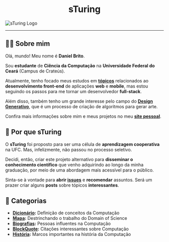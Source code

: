 <h1 align="center"> sTuring</h1>

![sTuring Logo](https://1.bp.blogspot.com/-1k4JVRo7fBI/X3y0XeBGaYI/AAAAAAAAXKM/Ri65yc5zORc27EfwHGdagCy2Qd6wqtBdgCLcBGAsYHQ/s2048/NEW_COVER_001.png)

---


## :man_technologist: Sobre mim

Olá, mundo! Meu nome é **Daniel Brito**. 

Sou **estudante** de **Ciência da Computação** na **Universidade Federal do Ceará** (Campus de Crateús).

Atualmente, tenho focado meus estudos em **[tópicos](https://github.com/DanielBrito/self-learning)** relacionados ao **desenvolvimento front-end** de aplicações **web** e **mobile**, mas estou seguindo os passos para me tornar um desenvolvedor **full-stack**.

Além disso, também tenho um grande interesse pelo campo do **[Design Generativo](https://github.com/DanielBrito/generative-design)**, que é um processo de criação de algoritmos para gerar arte.

Confira mais informações sobre mim e meus projetos no meu **[site pessoal](https://danielbrito.github.io/)**.
## :thinking: Por que sTuring

O **sTuring** foi proposto para ser uma célula de **aprendizagem cooperativa** na UFC. Mas, infelizmente, não passou no processo seletivo.

Decidi, então, criar este projeto alternativo para **disseminar o conhecimento científico** que venho adquirindo ao longo da minha graduação, por meio de uma abordagem mais acessível para o público.

Sinta-se à vontade para **abrir [issues](https://github.com/DanielBrito/sturing/issues)** e **recomendar** assuntos. Será um prazer criar alguns **posts** sobre tópicos **interessantes**.

## :bookmark: Categorias

- **[Dicionário](https://github.com/DanielBrito/sturing/tree/master/Dicionario):** Definição de conceitos da Computação
- **[Mapa](https://github.com/DanielBrito/sturing/tree/master/Mapa):** Destrinchando o trabalho do Domain of Science
- **[Biografias](https://github.com/DanielBrito/sturing/tree/master/Biografias):** Pessoas influentes na Computação
- **[BlockQuote](https://github.com/DanielBrito/sturing/tree/master/BlockQuote):** Citações interessantes sobre Computação
- **[História](https://github.com/DanielBrito/sturing/tree/master/Historia):** Marcos importantes na história da Computação
